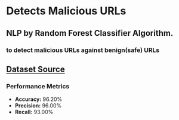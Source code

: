 # Detects Malicious URLs 
## NLP by Random Forest Classifier Algorithm.
### to detect malicious URLs against benign(safe) URLs

## [Dataset Source](https://www.kaggle.com/datasets/sid321axn/malicious-urls-dataset)

### Performance Metrics

- **Accuracy:** 96.20%
- **Precision:** 96.00%
- **Recall:** 93.00%
